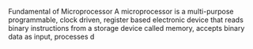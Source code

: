 Fundamental of Microprocessor 
	A microprocessor is a multi-purpose programmable, clock driven, register based electronic device that reads binary instructions from a storage device called memory, accepts binary data as input, processes d
